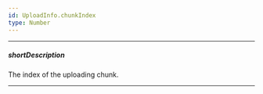 ```yaml
---
id: UploadInfo.chunkIndex
type: Number
---
```

---
##### shortDescription
The index of the uploading chunk.

---
